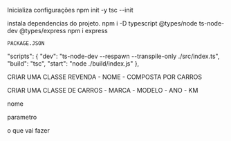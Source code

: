 Inicializa configurações
npm init -y
tsc --init

instala dependencias do projeto. 
npm i -D typescript @types/node ts-node-dev @types/express
npm i express


    PACKAGE.JSON
  "scripts": {
    "dev": "ts-node-dev --respawn --transpile-only ./src/index.ts",
    "build": "tsc",
    "start": "node ./build/index.js"
  },




  CRIAR UMA CLASSE REVENDA - NOME - COMPOSTA POR CARROS 

  CRIAR UMA CLASSE DE CARROS  - MARCA - MODELO - ANO - KM 

nome 

parametro 

o que vai fazer 


